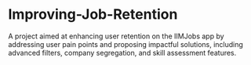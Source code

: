 # Improving-Job-Retention
A project aimed at enhancing user retention on the IIMJobs app by addressing user pain points and proposing impactful solutions, including advanced filters, company segregation, and skill assessment features.
